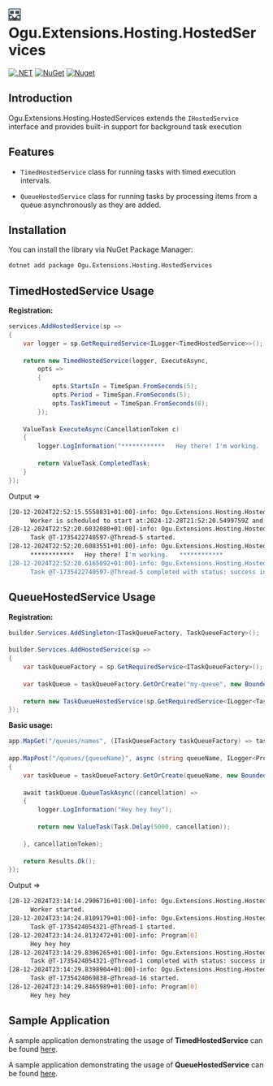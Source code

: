 # <img src="logo/ogu-logo.png" alt="Header" width="24"/> Ogu.Extensions.Hosting.HostedServices

[![.NET](https://github.com/ogulcanturan/Ogu.Extensions.Hosting.HostedServices/actions/workflows/dotnet.yml/badge.svg?branch=master)](https://github.com/ogulcanturan/Ogu.Extensions.Hosting.HostedServices/actions/workflows/dotnet.yml)
[![NuGet](https://img.shields.io/nuget/v/Ogu.Extensions.Hosting.HostedServices.svg?color=1ecf18)](https://nuget.org/packages/Ogu.Extensions.Hosting.HostedServices)
[![Nuget](https://img.shields.io/nuget/dt/Ogu.Extensions.Hosting.HostedServices.svg?logo=nuget)](https://nuget.org/packages/Ogu.Extensions.Hosting.HostedServices)

## Introduction

Ogu.Extensions.Hosting.HostedServices extends the `IHostedService` interface and provides built-in support for background task execution

## Features

- `TimedHostedService` class for running tasks with timed execution intervals.

- `QueueHostedService` class for running tasks by processing items from a queue asynchronously as they are added.

## Installation

You can install the library via NuGet Package Manager:

```bash
dotnet add package Ogu.Extensions.Hosting.HostedServices
```

## TimedHostedService Usage 

**Registration:**
```csharp
services.AddHostedService(sp =>
{
    var logger = sp.GetRequiredService<ILogger<TimedHostedService>>();

    return new TimedHostedService(logger, ExecuteAsync,
        opts =>
        {
            opts.StartsIn = TimeSpan.FromSeconds(5);
            opts.Period = TimeSpan.FromSeconds(5);
            opts.TaskTimeout = TimeSpan.FromSeconds(8);
        });

    ValueTask ExecuteAsync(CancellationToken c)
    {
        logger.LogInformation("************   Hey there! I'm working.   ************");

        return ValueTask.CompletedTask;
    }
});
```

Output =>

```bash
[28-12-2024T22:52:15.5558831+01:00]-info: Ogu.Extensions.Hosting.HostedServices.TimedHostedService[1]
      Worker is scheduled to start at:2024-12-28T21:52:20.5499759Z and occur every 0:00:00:05.0000000 period.
[28-12-2024T22:52:20.6032080+01:00]-info: Ogu.Extensions.Hosting.HostedServices.TimedHostedService[3]
      Task @T-1735422740597-@Thread-5 started.
[28-12-2024T22:52:20.6083551+01:00]-info: Ogu.Extensions.Hosting.HostedServices.TimedHostedService[0]
      ************   Hey there! I'm working.   ************
[28-12-2024T22:52:20.6165092+01:00]-info: Ogu.Extensions.Hosting.HostedServices.TimedHostedService[4]
      Task @T-1735422740597-@Thread-5 completed with status: success in 4.7972ms, next task at: 2024-12-28T21:52:25.5959966Z.
```

## QueueHostedService Usage

**Registration:**
```csharp
builder.Services.AddSingleton<ITaskQueueFactory, TaskQueueFactory>();

builder.Services.AddHostedService(sp =>
{
    var taskQueueFactory = sp.GetRequiredService<ITaskQueueFactory>();

    var taskQueue = taskQueueFactory.GetOrCreate("my-queue", new BoundedChannelOptions(10));

    return new TaskQueueHostedService(sp.GetRequiredService<ILogger<TaskQueueHostedService>>(), taskQueue);
});
```

**Basic usage:**

```csharp
app.MapGet("/queues/names", (ITaskQueueFactory taskQueueFactory) => taskQueueFactory.GetQueueNames());

app.MapPost("/queues/{queueName}", async (string queueName, ILogger<Program> logger, ITaskQueueFactory taskQueueFactory, CancellationToken cancellationToken) =>
{
    var taskQueue = taskQueueFactory.GetOrCreate(queueName, new BoundedChannelOptions(10));

    await taskQueue.QueueTaskAsync((cancellation) =>
    {
        logger.LogInformation("Hey hey hey");

        return new ValueTask(Task.Delay(5000, cancellation));

    }, cancellationToken);

    return Results.Ok();
});
```

Output =>

```bash
[28-12-2024T23:14:14.2906716+01:00]-info: Ogu.Extensions.Hosting.HostedServices.TaskQueueHostedService[1]
      Worker started.
[28-12-2024T23:14:24.8109179+01:00]-info: Ogu.Extensions.Hosting.HostedServices.TaskQueueHostedService[3]
      Task @T-1735424054321-@Thread-1 started.
[28-12-2024T23:14:24.8132472+01:00]-info: Program[0]
      Hey hey hey
[28-12-2024T23:14:29.8306265+01:00]-info: Ogu.Extensions.Hosting.HostedServices.TaskQueueHostedService[4]
      Task @T-1735424054321-@Thread-1 completed with status: success in 5007.4033ms.
[28-12-2024T23:14:29.8398904+01:00]-info: Ogu.Extensions.Hosting.HostedServices.TaskQueueHostedService[3]
      Task @T-1735424069838-@Thread-16 started.
[28-12-2024T23:14:29.8465989+01:00]-info: Program[0]
      Hey hey hey
```

## Sample Application

A sample application demonstrating the usage of **TimedHostedService** can be found [here](https://github.com/ogulcanturan/Ogu.Extensions.Hosting.HostedServices/tree/master/samples/TimedWorker).

A sample application demonstrating the usage of **QueueHostedService** can be found [here](https://github.com/ogulcanturan/Ogu.Extensions.Hosting.HostedServices/tree/master/samples/QueueWorker).
